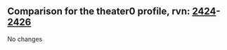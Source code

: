 ## Comparison for the theater0 profile, rvn: [2424](https://github.com/PRO100KatYT/FortniteProfileRevisions/tree/main/profiles/theater0/2424%20theater0.json)-[2426](https://github.com/PRO100KatYT/FortniteProfileRevisions/tree/main/profiles/theater0/2426%20theater0.json)

No changes
